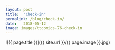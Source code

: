 ```yaml
---
layout: post
title:  "Check-in"
permalink: /blog/check-in/
date:   2018-05-12
image: images/ttcomics-76-check-in
---
```

![{{ page.title }}]({{ site.url }}/{{ page.image }}.jpg)
